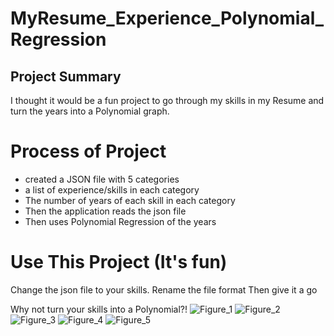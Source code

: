 # MyResume_Experience_Polynomial_Regression

## Project Summary
I thought it would be a fun project to go through my skills in my Resume and turn the years into a Polynomial graph.

# Process of Project
 - created a JSON file with 5 categories
 - a list of experience/skills in each category
 - The number of years of each skill in each category
 - Then the application reads the json file
 - Then uses Polynomial Regression of the years

# Use This Project (It's fun)
Change the json file to your skills.
Rename the file format
Then give it a go

Why not turn your skills into a Polynomial?!
![Figure_1](https://github.com/rcturner7/MyResume_Experience_Polynomial_Regression/assets/98337469/d97fc2db-611b-4fb7-9aa2-30bec44ab02e)
![Figure_2](https://github.com/rcturner7/MyResume_Experience_Polynomial_Regression/assets/98337469/b14cc5e6-8cb9-41f8-85c5-5a3aa18951d2)
![Figure_3](https://github.com/rcturner7/MyResume_Experience_Polynomial_Regression/assets/98337469/9f344fc6-62b3-4408-871c-11e7141065c7)
![Figure_4](https://github.com/rcturner7/MyResume_Experience_Polynomial_Regression/assets/98337469/bf5ae753-4615-417e-b7b9-088ac0a709dc)
![Figure_5](https://github.com/rcturner7/MyResume_Experience_Polynomial_Regression/assets/98337469/21eb6d6c-d760-473c-a833-f5167bd5e2fa)


